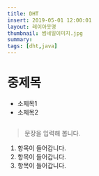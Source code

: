 ```yaml
---
title: DHT
insert: 2019-05-01 12:00:01
layout: 레이아웃명
thumbnail: 썸네일이미지.jpg
summary: 
tags: [dht,java]
---
```


# 중제목
* 소제목1
* 소제목2

```js

```

> 문장을 입력해 봅니다.

1. 항목이 들어갑니다.
2. 항목이 들어갑니다.
3. 항목이 들어갑니다.
